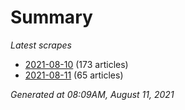 # Summary
*Latest scrapes*
* [2021-08-10](https://github.com/nuuuwan/news_lk/blob/data/news_lk.2021-08-10.json) (173 articles)
* [2021-08-11](https://github.com/nuuuwan/news_lk/blob/data/news_lk.2021-08-11.json) (65 articles)

*Generated at 08:09AM, August 11, 2021*